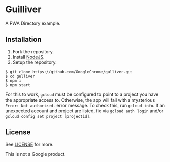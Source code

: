 # Guilliver

A PWA Directory example.

## Installation

1. Fork the repository.
2. Install [NodeJS](https://nodejs.org).
3. Setup the repository.

```none
$ git clone https://github.com/GoogleChrome/gulliver.git
$ cd gulliver
$ npm i
$ npm start
```

For this to work, `gcloud` must be configured to point to a project you have the appropriate access to. Otherwise, the app will fail with a mysterious `Error: Not authorized.` error message. To check this, run `gcloud info`. If an unexpected account and project are listed, fix via `gcloud auth login` and/or `gcloud config set project [projectid]`.

## License

See [LICENSE](./LICENSE) for more.

This is not a Google product.

